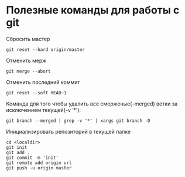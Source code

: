# Полезные команды для работы с git

Сбросить мастер

```
git reset --hard origin/master
```

Отменить мерж

```
git merge --abort
```

Отменить последний коммит

```
git reset --soft HEAD~1
```

Команда для того чтобы удалить все смерженые(–merged) ветки за исключением текущей(-v ‘*’):

```
git branch --merged | grep -v '*' | xargs git branch -D
```

Инициализировать репозиторий в текущей папке

```
cd <localdir>
git init
git add .
git commit -m 'init'
git remote add origin url
git push -u origin master
```